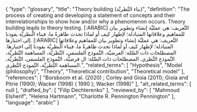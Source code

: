 {
    "type": "glossary",
    "title": "Theory building (بناء النَّظريَّة)",
    "definition": "The process of creating and developing a statement of concepts and their interrelationships to show how and/or why a phenomenon occurs. Theory building leads to theory testing. [:ARABIC] التَّعريف: هي عمليَّة إنشاء وتطوير بيان للمفاهيم وعلاقاتها المتبادلة؛ لإظهار كيف أو لماذا تحدث ظاهرةٌ ما، فبناء الَّنظريَّة يقودنا إلى اختبارها. [:ARABIC] التَّعريف: هي عمليَّة إنشاء وتطوير بيان للمفاهيم وعلاقاتها المتبادلة؛ لإظهار كيف أو لماذا تحدث ظاهرةٌ ما، فبناء الَّنظريَّة يقودنا إلى اختبارها. المصطلحات ذات الصِّلة: الفرضيَّة، النَّموذج الفلسفي، النَّظريَّة، المساهمة النَّظريَّة، النَّموذج النَّظري. المصطلحات ذات الصِّلة: ال فرضيَّة، النَّموذج الفلسفي، النَّظريَّة، المساهمة النَّظريَّة، النَّموذج النَّظري.",
    "related_terms": [
        "Hypothesis",
        "Model (philosophy)",
        "Theory",
        "Theoretical contribution",
        "Theoretical model"
    ],
    "references": [
        "Borsboom et al. (2020) ; Corley and Gioia (2011); Gioia and Pitrie (1990); Wacker (1998) ( 1990 ); Wacker (1998)"
    ],
    "alt_related_terms": [
        null
    ],
    "drafted_by": [
        "Filip Dechterenko"
    ],
    "reviewed_by": [
        "Mahmoud Elsherif",
        "Helena Hartmann",
        "Charlotte R. Pennington Pennington"
    ],
    "language": "arabic"
}